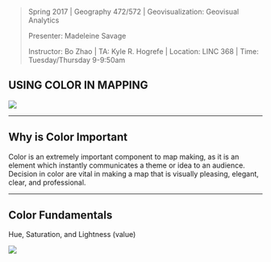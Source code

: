 
> Spring 2017 | Geography 472/572 | Geovisualization: Geovisual Analytics
>
> Presenter: Madeleine Savage
>
> Instructor: Bo Zhao | TA: Kyle R. Hogrefe | Location: LINC 368 | Time: Tuesday/Thursday 9-9:50am

## **USING COLOR IN MAPPING**

![](img/Rivers_c.jpg)

------

## **Why is Color Important**

Color is an extremely important component to map making, as it is an element which instantly 
communicates a theme or idea to an audience. Decision in color are vital in making a map
 that is visually pleasing, elegant, clear, and professional.

------

## **Color Fundamentals**

Hue, Saturation, and Lightness (value)

![](img/color_diagram.png)
